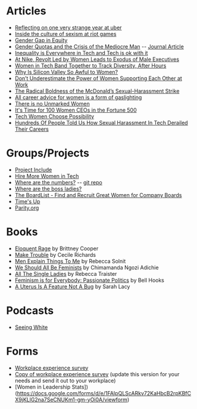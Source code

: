 # Articles
* [Reflecting on one very strange year at uber](https://www.susanjfowler.com/blog/2017/2/19/reflecting-on-one-very-strange-year-at-uber)
* [Inside the culture of sexism at riot games](https://kotaku.com/inside-the-culture-of-sexism-at-riot-games-1828165483)
* [Gender Gap in Equity](https://blog.carta.com/gap-table/)
* [Gender Quotas and the Crisis of the Mediocre Man](http://blogs.lse.ac.uk/businessreview/2017/03/13/gender-quotas-and-the-crisis-of-the-mediocre-man/) -- [Journal Article](http://eprints.lse.ac.uk/69193/1/Besley_Gender%20quotas_2017.pdf)
* [Inequality is Everywhere in Tech and Tech is ok with it](https://peopleofcolorintech.com/articles/inequality-is-everywhere-in-tech-and-tech-is-ok-with-it/)
* [At Nike, Revolt Led by Women Leads to Exodus of Male Executives](https://www.nytimes.com/2018/04/28/business/nike-women.html)
* [Women in Tech Band Together to Track Diversity, After Hours](https://www.nytimes.com/2016/05/04/technology/women-in-tech-band-together-to-track-diversity-after-hours.html?_r=0)
* [Why Is Silicon Valley So Awful to Women?](https://www.theatlantic.com/magazine/archive/2017/04/why-is-silicon-valley-so-awful-to-women/517788/)
* [Don’t Underestimate the Power of Women Supporting Each Other at Work](https://hbr.org/2018/09/dont-underestimate-the-power-of-women-supporting-each-other-at-work?utm_campaign=hbr&utm_source=facebook&utm_medium=social)
* [The Radical Boldness of the McDonald’s Sexual-Harassment Strike](https://www.thecut.com/2018/09/mcdonalds-sexual-harassment-strike-takes-place-in-10-cities.html)
* [All career advice for women is a form of gaslighting](https://qz.com/work/1363399/all-career-advice-for-women-is-a-form-of-gaslighting/)
* [There is no Unmarked Women](http://academics.otc.edu/media/uploads/sites/2/2015/10/There-is-No-Unmarked-Women.pdf)
* [It's Time for 100 Women CEOs in the Fortune 500](https://www.rockefellerfoundation.org/blog/its-time-for-100-women-ceos-in-the-fortune-500/)
* [Tech Women Choose Possibility](https://www.recode.net/2015/5/13/11562596/tech-women-choose-possibility)
* [Hundreds Of People Told Us How Sexual Harassment In Tech Derailed Their Careers](https://www.buzzfeednews.com/article/doree/we-surveyed-hundreds-about-techs-harassment-problem)
# Groups/Projects
* [Project Include](http://projectinclude.org/)
* [Hire More Women in Tech](https://www.hiremorewomenintech.com/)
* [Where are the numbers?](https://medium.com/@triketora/where-are-the-numbers-cb997a57252) -- [git repo](https://github.com/triketora/women-in-software-eng)
* [Where are the boss ladies?](https://www.wherearethebossladies.com/)
* [The BoardList - Find and Recruit Great Women for Company Boards](https://theboardlist.com/)
* [Time's Up](https://www.timesupnow.com/)
* [Parity.org](https://parity.org/)
# Books
* [Eloquent Rage](https://www.goodreads.com/book/show/33574165-eloquent-rage) by Brittney Cooper
* [Make Trouble](https://www.goodreads.com/book/show/35721620-make-trouble) by Cecile Richards
* [Men Explain Things To Me](https://www.goodreads.com/book/show/18528190-men-explain-things-to-me) by Rebecca Solnit
* [We Should All Be Feminists](https://www.goodreads.com/book/show/22738563-we-should-all-be-feminists) by Chimamanda Ngozi Adichie
* [All The Single Ladies](https://www.goodreads.com/book/show/25814394-all-the-single-ladies) by Rebecca Traister
* [Feminism is for Everybody: Passionate Politics](https://www.goodreads.com/book/show/168484.Feminism_is_for_Everybody) by Bell Hooks
* [A Uterus Is A Feature Not A Bug](https://www.goodreads.com/book/show/34217568-a-uterus-is-a-feature-not-a-bug) by Sarah Lacy

# Podcasts
* [Seeing White](http://www.sceneonradio.org/seeing-white/)

# Forms
* [Workplace experience survey](https://docs.google.com/forms/d/e/1FAIpQLSeSaan1Fubh-oOGcxkjLFHN4Ophr8PlSYpLWgj4x2lls2rnYQ/viewform)
* [Copy of workplace experience survey](https://docs.google.com/forms/u/1/d/1cCTP0WzhmkmvDiGS1XkVCqCPQQTvdm4lUSgKwxqOD38/copy) (update this version for your needs and send it out to your workplace)
* [Women in Leadership Stats])(https://docs.google.com/forms/d/e/1FAIpQLScARkv72KaHbcB2rpKBfCX9jKLlG2na7SeCNUKm1-gm-yOi0A/viewform)









